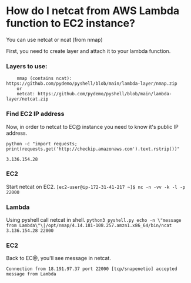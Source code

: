 # How do I netcat from AWS Lambda function to  EC2 instance?
You can use netcat or ncat (from nmap)

First, you need to create layer and attach it to your lambda function.

### Layers to use:
        nmap (contains ncat): https://github.com/pydemo/pyshell/blob/main/lambda-layer/nmap.zip
        or
        netcat: https://github.com/pydemo/pyshell/blob/main/lambda-layer/netcat.zip
    


### Find EC2 IP address
Now, in order to netcat to EC@ instance you need to know it's public IP address.

`python -c "import requests; print(requests.get('http://checkip.amazonaws.com').text.rstrip())"`
```
3.136.154.28
```

### EC2
Start netcat on EC2.
```[ec2-user@ip-172-31-41-217 ~]$ nc -n -vv -k -l -p  22000```


### Lambda
Using pyshell call netcat in shell.
`python3 pyshell.py echo -n \"message from Lambda\"\|/opt/nmap/4.14.181-108.257.amzn1.x86_64/bin/ncat 3.136.154.28 22000`


### EC2
Back to EC@, you'll see message in netcat.
```
Connection from 18.191.97.37 port 22000 [tcp/snapenetio] accepted
message from Lambda
```
